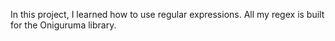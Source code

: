 In this project, I learned how to use regular expressions. All my regex is built for the Oniguruma library.
